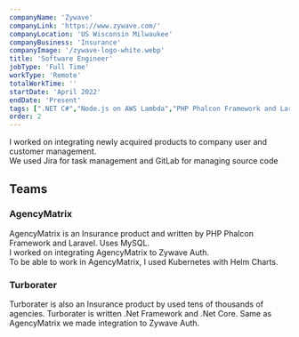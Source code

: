 ```yaml
---
companyName: 'Zywave'
companyLink: 'https://www.zywave.com/'
companyLocation: 'US Wisconsin Milwaukee'
companyBusiness: 'Insurance'
companyImage: '/zywave-logo-white.webp'
title: 'Software Engineer'
jobType: 'Full Time'
workType: 'Remote'
totalWorkTime: ''
startDate: 'April 2022'
endDate: 'Present'
tags: [".NET C#","Node.js on AWS Lambda","PHP Phalcon Framework and Laravel","MySQL","Microsoft SQL Server","Redis","GitLab","Jira","Microservices","Web API","Agile Scrum","Docker","Kubernetes","Rancher Desktop"]
order: 2
---
```


I worked on integrating newly acquired products to company user and customer management.  
We used Jira for task management and GitLab for managing source code

## Teams

### AgencyMatrix

AgencyMatrix is an Insurance product and written by PHP Phalcon Framework and Laravel. Uses MySQL.  
I worked on integrating AgencyMatrix to Zywave Auth.  
To be able to work in AgencyMatrix, I used Kubernetes with Helm Charts.

### Turborater

Turborater is also an Insurance product by used tens of thousands of agencies. Turborater is written .Net Framework and .Net Core. Same as AgencyMatrix we made integration to Zywave Auth.
